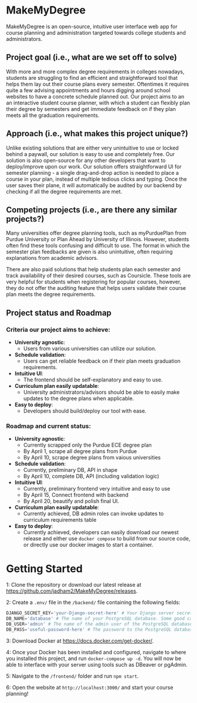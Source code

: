 # MakeMyDegree

MakeMyDegree is an open-source, intuitive user interface web app for course planning and administration targeted towards college students and administrators.

## Project goal (i.e., what are we set off to solve)
With more and more complex degree requirements in colleges nowadays, students are struggling to find an efficient and straightforward tool that helps them lay out their course plans every semester. Oftentimes it requires quite a few advising appointments and hours digging around school websites to have a concrete schedule planned out. Our project aims to an an interactive student course planner, with which a student can flexibly plan their degree by semesters and get immediate feedback on if they plan meets all the graduation requirements. 

## Approach (i.e., what makes this project unique?)
Unlike existing solutions that are either very unintuitive to use or locked behind a paywall, our solution is easy to use and completely free. Our solution is also open-source for any other developers that want to deploy/improve upon our work. Our solution offers straightforward UI for semester planning - a single drag-and-drop action is needed to place a course in your plan, instead of multiple tedious clicks and typing. Once the user saves their plane, it will automatically be audited by our backend by checking if all the degree requirements are met.

## Competing projects (i.e., are there any similar projects?)
Many universities offer degree planning tools, such as myPurduePlan from Purdue University or Plan Ahead by University of Illinois. However, students often find these tools confusing and difficult to use. The format in which the semester plan feedbacks are given is also unintuitive, often requiring explanations from academic advisors.

There are also paid solutions that help students plan each semester and track availability of their desired courses, such as Coursicle. These tools are very helpful for students when registering for popular courses, however, they do not offer the auditing feature that helps users validate their course plan meets the degree requirements.

## Project status and Roadmap
### Criteria our project aims to achieve: 
* **University agnostic**: 
  * Users from various universities can utilize our solution.
* **Schedule validation**: 
  * Users can get reliable feedback on if their plan meets graduation requirements. 
* **Intuitive UI**: 
  * The frontend should be self-explanatory and easy to use.
* **Curriculum plan easily updatable**: 
  * University administrators/advisors should be able to easily make updates to the degree plans when applicable.
* **Easy to deploy**: 
  * Developers should build/deploy our tool with ease.

### Roadmap and current status:
* **University agnostic**: 
  * Currently scrapped only the Purdue ECE degree plan
  * By April 1, scrape all degree plans from Purdue
  * By April 10, scrape degree plans from vaious universities
* **Schedule validation**: 
  * Currently, preliminary DB, API in shape
  * By April 10, complete DB, API (including validation logic) 
* **Intuitive UI**: 
  * Currently, preliminary frontend very intuitive and easy to use
  * By April 15, Connect frontend with backend
  * By April 20, beautify and polish final UI.
* **Curriculum plan easily updatable**: 
  * Currently achieved, DB admin roles can invoke updates to curriculum requirements table
* **Easy to deploy**: 
  * Currently achieved, developers can easily download our newest release and either use `docker compose` to build from our source code, or directly use our docker images to start a container.

# Getting Started

1: Clone the repository or download our latest release at https://github.com/jadham2/MakeMyDegree/releases.

2: Create a `.env/` file in the `/backend/` file containing the following fields:

```py
DJANGO_SECRET_KEY='your-Django-secret-here' # Your Django server secret key here.
DB_NAME='database' # The name of your PostgreSQL database. Some good candidates are "makemydegree' or 'makemydegreedb'
DB_USER='admin' # The name of the admin user of the PostgreSQL database. This user will have all permissions on the DB.
DB_PASS='useful-password-here' # The password to the PostgreSQL database.
```

3: Download Docker at https://docs.docker.com/get-docker/.

4: Once your Docker has been installed and configured, navigate to where you installed this project, and run `docker-compose up -d`. You will now be able to interface with your server using tools such as DBeaver or pgAdmin.

5: Navigate to the `/frontend/` folder and run `npm start`.

6: Open the website at `http://localhost:3000/` and start your course planning!
